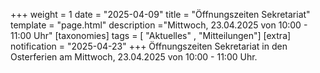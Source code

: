 +++
weight = 1
date = "2025-04-09"
title = "Öffnungszeiten Sekretariat"
template = "page.html"
description ="Mittwoch, 23.04.2025 von 10:00 - 11:00 Uhr"
[taxonomies]
tags = [ "Aktuelles" , "Mitteilungen"]
[extra]
notification = "2025-04-23"
+++
Öffnungszeiten Sekretariat in den Osterferien am Mittwoch, 23.04.2025
von 10:00 - 11:00 Uhr. 

<!-- more -->

